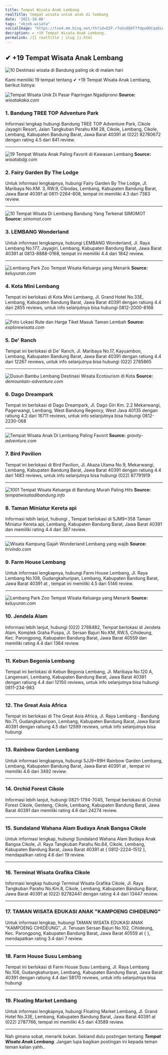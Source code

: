 ```yaml
---
title: Tempat Wisata Anak Lembang
realTitle: tempat wisata untuk anak di lembang
date: '2021-10-06'
tags: "objek-wisata"
socialImage: "https://tse4.mm.bing.net/th?id=OIP.r7oGsOQXf7fdpxODCqa8iAHaD5&amp;pid=15.1"
decription: ✔ +19 Tempat Wisata Anak Lembang.
permalink: /{{ realTitle | slug }}.html
---
```


## ✔ +19 Tempat Wisata Anak Lembang

![10 Destinasi wisata di Bandung paling ok di malam hari ](https://i0.wp.com/dansmedia.net/wp-content/uploads/2019/12/TAman-Dago-Dream-Park.jpg?resize=1024%2C538&amp;ssl=1)



Kami memiliki 19 tempat tentang ✔ +19 Tempat Wisata Anak Lembang, berikut listnya:



![Tempat Wisata Unik Di Pasar Papringan Ngadiprono ](https://tse4.mm.bing.net/th?id=OIP.1Io-9NirtmF8n1mNqbXocQHaHa&amp;pid=15.1)
**Source:** _wisatakaka.com_


### 1. Bandung TREE TOP Adventure Park



Informasi lengkap hubungi Bandung TREE TOP Adventure Park, Cikole Jayagiri Resort, Jalan Tangkuban Perahu KM 28, Cikole, Lembang, Cikole, Lembang, Kabupaten Bandung Barat, Jawa Barat 40391 at (022) 82780672 dengan rating 4.5 dari 841 review.

---


![19 Tempat Wisata Anak Paling Favorit di Kawasan Lembang](https://tse4.mm.bing.net/th?id=OIP.xD4ofPyRFwAyWaGmsGpttwHaFj&amp;pid=15.1)
**Source:** _wisatabdg.com_


### 2. Fairy Garden By The Lodge



Untuk informasi lengkapnya, hubungi Fairy Garden By The Lodge, Jl. Maribaya No.KM. 3, RW.9, Cibodas, Lembang, Kabupaten Bandung Barat, Jawa Barat 40391 at 0811-2264-808, tempat ini memiliki 4.3 dari 7383 review.

---


![10 Tempat Wisata Di Lembang Bandung Yang Terkenal  SIMOMOT](https://tse1.mm.bing.net/th?id=OIP.f3vbs_ijmLryslTbPyhRPQHaF7&amp;pid=15.1)
**Source:** _simomot.com_


### 3. LEMBANG Wonderland



Untuk informasi lengkapnya, hubungi LEMBANG Wonderland, Jl. Raya Lembang No.177, Jayagiri, Lembang, Kabupaten Bandung Barat, Jawa Barat 40391 at 0813-8888-0168, tempat ini memiliki 4.4 dari 1842 review.

---


![Lembang Park  Zoo Tempat Wisata Keluarga yang Menarik](https://tse2.mm.bing.net/th?id=OIP.rgPTjO8twfgVrqlodhHUvgHaEn&amp;pid=15.1)
**Source:** _keluyuran.com_


### 4. Kota Mini Lembang



Tempat ini berlokasi di Kota Mini Lembang, Jl. Grand Hotel No.33E, Lembang, Kabupaten Bandung Barat, Jawa Barat 40391 dengan ratiung 4.4 dari 2855 reviews, untuk info selanjutnya bisa hubungi 0812-2000-8168

---


![Foto Lokasi Rute dan Harga Tiket Masuk Taman Lembah ](https://tse4.mm.bing.net/th?id=OIP._-udl-ftWhJ7ZJIqExyKNQHaFj&amp;pid=15.1)
**Source:** _explorewisata.com_


### 5. De&#039; Ranch



Tempat ini berlokasi di De&#039; Ranch, Jl. Maribaya No.17, Kayuambon, Lembang, Kabupaten Bandung Barat, Jawa Barat 40391 dengan ratiung 4.4 dari 12267 reviews, untuk info selanjutnya bisa hubungi (022) 2785865

---


![Dusun Bambu Lembang Destinasi Wisata Ecotourism di Kota ](https://tse3.mm.bing.net/th?id=OIP.HIL3a1BwiYtY-w36kYAihgHaEd&amp;pid=15.1)
**Source:** _demountain-adventure.com_


### 6. Dago Dreampark



Tempat ini berlokasi di Dago Dreampark, Jl. Dago Giri Km. 2.2 Mekarwangi, Pagerwangi, Lembang, West Bandung Regency, West Java 40135 dengan ratiung 4.2 dari 16711 reviews, untuk info selanjutnya bisa hubungi 0812-2230-068

---


![Tempat Wisata Anak Di Lembang Paling Favorit](https://tse4.mm.bing.net/th?id=OIP.prf87wfhPM73iNOlVkVUxgHaD5&amp;pid=15.1)
**Source:** _gravity-adventure.com_


### 7. Bird Pavilion



Tempat ini berlokasi di Bird Pavilion, Jl. Akaza Utama No.9, Mekarwangi, Lembang, Kabupaten Bandung Barat, Jawa Barat 40391 dengan ratiung 4.4 dari 1483 reviews, untuk info selanjutnya bisa hubungi (022) 87791919

---


![1001 Tempat Wisata Keluarga di Bandung Murah  Paling Hits](https://tse4.mm.bing.net/th?id=OIP.0cQKmd4AIRr09LxIWyTJrwHaD1&amp;pid=15.1)
**Source:** _tempatwisatadibandung.info_


### 8. Taman Miniatur Kereta api



Informasi lebih lanjut, hubungi , Tempat berlokasi di 5JM9+358 Taman Miniatur Kereta api, Lembang, Kabupaten Bandung Barat, Jawa Barat 40391 dan memiliki rating 4.4 dari 387 review.

---


![Wisata Kampung Gajah Wonderland Lembang yang wajib ](https://tse2.mm.bing.net/th?id=OIP.hcREN3p0Ao2ylnFXA6MItgEyDM&amp;pid=15.1)
**Source:** _trivindo.com_


### 9. Farm House Lembang



Untuk informasi lengkapnya, hubungi Farm House Lembang, Jl. Raya Lembang No.108, Gudangkahuripan, Lembang, Kabupaten Bandung Barat, Jawa Barat 40391 at , tempat ini memiliki 4.5 dari 5146 review.

---


![Lembang Park  Zoo Tempat Wisata Keluarga yang Menarik](https://tse3.mm.bing.net/th?id=OIP.8s5-ii7I45ZdsW0qNyBvUQHaEI&amp;pid=15.1)
**Source:** _keluyuran.com_


### 10. Jendela Alam



Informasi lebih lanjut, hubungi (022) 2788482, Tempat berlokasi di Jendela Alam, Komplek Graha Puspa, Jl. Sersan Bajuri No.KM, RW.5, Cihideung, Kec. Parongpong, Kabupaten Bandung Barat, Jawa Barat 40559 dan memiliki rating 4.4 dari 1364 review.

---


### 11. Kebun Begonia Lembang



Tempat ini berlokasi di Kebun Begonia Lembang, Jl. Maribaya No.120 A, Langensari, Lembang, Kabupaten Bandung Barat, Jawa Barat 40391 dengan ratiung 4.4 dari 12150 reviews, untuk info selanjutnya bisa hubungi 0811-234-983

---


### 12. The Great Asia Africa



Tempat ini berlokasi di The Great Asia Africa, Jl. Raya Lembang - Bandung No.71, Gudangkahuripan, Lembang, Kabupaten Bandung Barat, Jawa Barat 40391 dengan ratiung 4.5 dari 12599 reviews, untuk info selanjutnya bisa hubungi 

---


### 13. Rainbow Garden Lembang



Untuk informasi lengkapnya, hubungi 5JJ9+R9H Rainbow Garden Lembang, Lembang, Kabupaten Bandung Barat, Jawa Barat 40391 at , tempat ini memiliki 4.6 dari 3492 review.

---


### 14. Orchid Forest Cikole



Informasi lebih lanjut, hubungi 0821-1794-7045, Tempat berlokasi di Orchid Forest Cikole, Genteng, Cikole, Lembang, Kabupaten Bandung Barat, Jawa Barat 40391 dan memiliki rating 4.6 dari 24274 review.

---


### 15. Sundaland Wahana Alam Budaya Anak Bangsa Cikole



Untuk informasi lengkap, hubungi Sundaland Wahana Alam Budaya Anak Bangsa Cikole, Jl. Raya Tangkuban Parahu No.64, Cikole, Lembang, Kabupaten Bandung Barat, Jawa Barat 40391 at { 0812-2224-1512 }, mendapatkan rating 4.6 dari 19 review.

---


### 16. Terminal Wisata Grafika Cikole



Informasi lengkap hubungi Terminal Wisata Grafika Cikole, Jl. Raya Tangkuban Parahu No.Km.8, Cikole, Lembang, Kabupaten Bandung Barat, Jawa Barat 40391 at (022) 82782441 dengan rating 4.4 dari 13447 review.

---


### 17. TAMAN WISATA EDUKASI ANAK &quot;KAMPOENG CIHIDEUNG&quot;



Untuk informasi lengkap, hubungi TAMAN WISATA EDUKASI ANAK &quot;KAMPOENG CIHIDEUNG&quot;, Jl. Terusan Sersan Bajuri No.102, Cihideung, Kec. Parongpong, Kabupaten Bandung Barat, Jawa Barat 40559 at {  }, mendapatkan rating 3.4 dari 7 review.

---


### 18. Farm House Susu Lembang



Tempat ini berlokasi di Farm House Susu Lembang, Jl. Raya Lembang No.108, Gudangkahuripan, Lembang, Kabupaten Bandung Barat, Jawa Barat 40391 dengan ratiung 4.4 dari 58170 reviews, untuk info selanjutnya bisa hubungi 

---


### 19. Floating Market Lembang



Untuk informasi lengkapnya, hubungi Floating Market Lembang, Jl. Grand Hotel No.33E, Lembang, Kabupaten Bandung Barat, Jawa Barat 40391 at (022) 2787766, tempat ini memiliki 4.5 dari 43589 review.

---









Nah gimana sobat, menarik bukan. Sekiand dulu postingan tentang ***Tempat Wisata Anak Lembang***. Jangan lupa bagikan postingan ini kepada teman teman kalian yahh..
